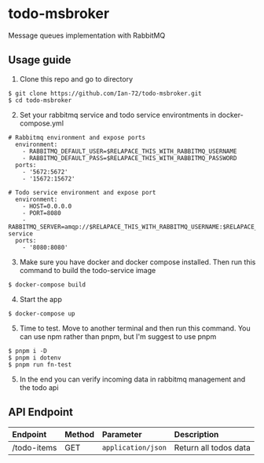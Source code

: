 # todo-msbroker

Message queues implementation with RabbitMQ

## Usage guide
1) Clone this repo and go to directory
  ```
  $ git clone https://github.com/Ian-72/todo-msbroker.git
  $ cd todo-msbroker
  ```

2) Set your rabbitmq service and todo service environtments in docker-compose.yml
  ```
  # Rabbitmq environment and expose ports
    environment:
      - RABBITMQ_DEFAULT_USER=$RELAPACE_THIS_WITH_RABBITMQ_USERNAME
      - RABBITMQ_DEFAULT_PASS=$RELAPACE_THIS_WITH_RABBITMQ_PASSWORD
    ports:
      - '5672:5672'
      - '15672:15672'
  
  # Todo service environment and expose port
    environment:
      - HOST=0.0.0.0
      - PORT=8080
      - RABBITMQ_SERVER=amqp://$RELAPACE_THIS_WITH_RABBITMQ_USERNAME:$RELAPACE_THIS_WITH_RABBITMQ_PASSWORD@rabbitmq-service
    ports:
      - '8080:8080'
  ```

3) Make sure you have docker and docker compose installed. Then run this command to build the todo-service image
  ```
  $ docker-compose build  
  ```

4) Start the app
  ```
  $ docker-compose up
  ```

5) Time to test. Move to another terminal and then run this command. You can use npm rather than pnpm, but I'm suggest to use pnpm
  ```
  $ pnpm i -D
  $ pnpm i dotenv
  $ pnpm run fn-test
  ```

5) In the end you can verify incoming data in rabbitmq management and the todo api

## API Endpoint
|Endpoint     |Method   | Parameter          | Description                                   |
|:------------|:--------| :------------------| :---------------------------------------------|
| /todo-items | GET     | `application/json` | Return all todos data                         |